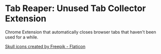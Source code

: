 # Tab Reaper: Unused Tab Collector Extension

Chrome Extension that automatically closes browser tabs that haven't
been used for a while.

[Skull icons created by Freepik - Flaticon](https://www.flaticon.com/free-icons/skull)